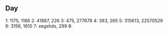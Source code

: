 Day
---
1: 1175, 1166
2: 41887, 226
3: 475, 277678
4: 383, 265
5: 315613, 22570529
6: 3156, 1610
7: xegshds, 299
8:
